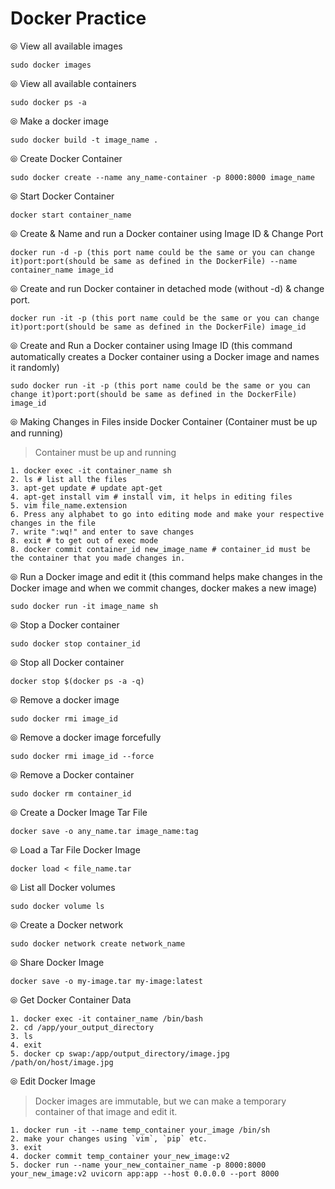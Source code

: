 # Docker Practice

⦾ View all available images
```
sudo docker images
```

⦾ View all available containers
```
sudo docker ps -a
```

⦾ Make a docker image 
```
sudo docker build -t image_name .
```

⦾ Create Docker Container
```
sudo docker create --name any_name-container -p 8000:8000 image_name
```

⦾ Start Docker Container
```
docker start container_name
```

⦾ Create & Name and run a Docker container using Image ID & Change Port
```
docker run -d -p (this port name could be the same or you can change it)port:port(should be same as defined in the DockerFile) --name container_name image_id
```

⦾ Create and run Docker container in detached mode (without -d) & change port.
```
docker run -it -p (this port name could be the same or you can change it)port:port(should be same as defined in the DockerFile) image_id
```

⦾ Create and Run a Docker container using Image ID (this command automatically creates a Docker container using a Docker image and names it randomly)
```
sudo docker run -it -p (this port name could be the same or you can change it)port:port(should be same as defined in the DockerFile) image_id
```

⦾ Making Changes in Files inside Docker Container (Container must be up and running)
> Container must be up and running
```
1. docker exec -it container_name sh
2. ls # list all the files
3. apt-get update # update apt-get
4. apt-get install vim # install vim, it helps in editing files
5. vim file_name.extension
6. Press any alphabet to go into editing mode and make your respective changes in the file
7. write ":wq!" and enter to save changes
8. exit # to get out of exec mode
8. docker commit container_id new_image_name # container_id must be the container that you made changes in.
```


⦾ Run a Docker image and edit it (this command helps make changes in the Docker image and when we commit changes, docker makes a new image)
```
sudo docker run -it image_name sh
```

⦾ Stop a Docker container
```
sudo docker stop container_id
```

⦾ Stop all Docker container
```
docker stop $(docker ps -a -q)
```

⦾ Remove a docker image 
```
sudo docker rmi image_id
```

⦾ Remove a docker image forcefully 
```
sudo docker rmi image_id --force
```

⦾ Remove a Docker container
```
sudo docker rm container_id
```

⦾ Create a Docker Image Tar File
```
docker save -o any_name.tar image_name:tag
```

⦾ Load a Tar File Docker Image
```
docker load < file_name.tar
```


⦾ List all Docker volumes
```
sudo docker volume ls
```

⦾ Create a Docker network
```
sudo docker network create network_name
```

⦾ Share Docker Image
```
docker save -o my-image.tar my-image:latest
```

⦾ Get Docker Container Data
```
1. docker exec -it container_name /bin/bash
2. cd /app/your_output_directory
3. ls
4. exit
5. docker cp swap:/app/output_directory/image.jpg /path/on/host/image.jpg
```

⦾ Edit Docker Image
> Docker images are immutable, but we can make a temporary container of that image and edit it.
```
1. docker run -it --name temp_container your_image /bin/sh
2. make your changes using `vim`, `pip` etc.
3. exit
4. docker commit temp_container your_new_image:v2
5. docker run --name your_new_container_name -p 8000:8000 your_new_image:v2 uvicorn app:app --host 0.0.0.0 --port 8000
```
